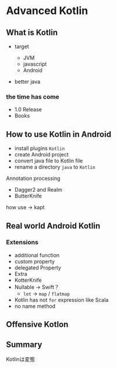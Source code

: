 # Advanced Kotlin

## What is Kotlin
* target 
	* JVM
	* javascript
	* Android

* better java

### the time has come
* 1.0 Release
* Books
	
## How to use Kotlin in Android


* install plugins `Kotlin`
* create Android project
* convert java file to Kotlin file
* rename a directory `java` to `Kotlin`

Annotation processing

* Dagger2 and Realm  
* ButterKnife

how use 
 -> kapt


## Real world Android Kotlin
### Extensions 
* additional function
* custom property
* delegated Property
* Extra 
* KotterKnife
* Nullable -> Swift？
	* `let` -> `map` / `flatmap`
* Kotlin has not `for` expression like Scala
* no name method	 

## Offensive Kotlon


## Summary
Kotlinは変態